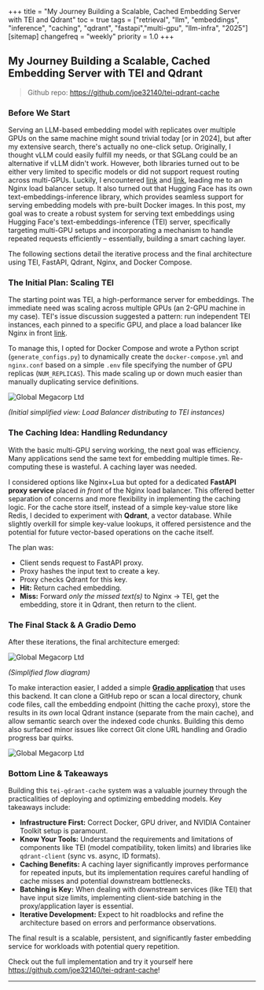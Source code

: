 +++
title = "My Journey Building a Scalable, Cached Embedding Server with TEI and Qdrant"
toc = true
tags = ["retrieval", "llm", "embeddings", "inference", "caching", "qdrant", "fastapi","multi-gpu", "llm-infra", "2025"]
[sitemap]
  changefreq = "weekly"
  priority = 1.0
+++


## My Journey Building a Scalable, Cached Embedding Server with TEI and Qdrant

> Github repo: https://github.com/joe32140/tei-qdrant-cache

### Before We Start
Serving an LLM-based embedding model with replicates over multiple GPUs on the same machine might sound trivial today [or in 2024], but after my extensive search, there's actually no one-click setup. Originally, I thought vLLM could easily fulfill my needs, or that SGLang could be an alternative if vLLM didn't work. However, both libraries turned out to be either very limited to specific models or did not support request routing across multi-GPUs. Luckily, I encountered [link](https://docs.vllm.ai/en/latest/deployment/nginx.html) and [link](https://github.com/huggingface/text-embeddings-inference/issues/87#issuecomment-1822970062), leading me to an Nginx load balancer setup. It also turned out that Hugging Face has its own text-embeddings-inference library, which provides seamless support for serving embedding models with pre-built Docker images. In this post, my goal was to create a robust system for serving text embeddings using Hugging Face's text-embeddings-inference (TEI) server, specifically targeting multi-GPU setups and incorporating a mechanism to handle repeated requests efficiently – essentially, building a smart caching layer.

The following sections detail the iterative process and the final architecture using TEI, FastAPI, Qdrant, Nginx, and Docker Compose.

### The Initial Plan: Scaling TEI

The starting point was TEI, a high-performance server for embeddings. The immediate need was scaling across multiple GPUs (an 2-GPU machine in my case). TEI's issue discussion suggested a pattern: run independent TEI instances, each pinned to a specific GPU, and place a load balancer like Nginx in front [link](https://github.com/huggingface/text-embeddings-inference/issues/87#issuecomment-1822970062). 

To manage this, I opted for Docker Compose and wrote a Python script (`generate_configs.py`) to dynamically create the `docker-compose.yml` and `nginx.conf` based on a simple `.env` file specifying the number of GPU replicas (`NUM_REPLICAS`). This made scaling up or down much easier than manually duplicating service definitions.

![Global Megacorp Ltd](/images/tei_lb.png)

*(Initial simplified view: Load Balancer distributing to TEI instances)*

### The Caching Idea: Handling Redundancy

With the basic multi-GPU serving working, the next goal was efficiency. Many applications send the same text for embedding multiple times. Re-computing these is wasteful. A caching layer was needed.

I considered options like Nginx+Lua but opted for a dedicated **FastAPI proxy service** placed *in front* of the Nginx load balancer. This offered better separation of concerns and more flexibility in implementing the caching logic. For the cache store itself, instead of a simple key-value store like Redis, I decided to experiment with **Qdrant**, a vector database. While slightly overkill for simple key-value lookups, it offered persistence and the potential for future vector-based operations on the cache itself.

The plan was:
*   Client sends request to FastAPI proxy.
*   Proxy hashes the input text to create a key.
*   Proxy checks Qdrant for this key.
*   **Hit:** Return cached embedding.
*   **Miss:** Forward *only the missed text(s)* to Nginx -> TEI, get the embedding, store it in Qdrant, then return to the client.

### The Final Stack & A Gradio Demo

After these iterations, the final architecture emerged:

![Global Megacorp Ltd](/images/tei_qdrant_lb.png)

*(Simplified flow diagram)*

To make interaction easier, I added a simple [**Gradio application**](https://github.com/joe32140/tei-qdrant-cache/tree/main/gradio_code_search) that uses this backend. It can clone a GitHub repo or scan a local directory, chunk code files, call the embedding endpoint (hitting the cache proxy), store the results in its *own* local Qdrant instance (separate from the main cache), and allow semantic search over the indexed code chunks. Building this demo also surfaced minor issues like correct Git clone URL handling and Gradio progress bar quirks.

![Global Megacorp Ltd](/images/ui.png)

### Bottom Line & Takeaways

Building this `tei-qdrant-cache` system was a valuable journey through the practicalities of deploying and optimizing embedding models. Key takeaways include:

*   **Infrastructure First:** Correct Docker, GPU driver, and NVIDIA Container Toolkit setup is paramount.
*   **Know Your Tools:** Understand the requirements and limitations of components like TEI (model compatibility, token limits) and libraries like `qdrant-client` (sync vs. async, ID formats).
*   **Caching Benefits:** A caching layer significantly improves performance for repeated inputs, but its implementation requires careful handling of cache misses and potential downstream bottlenecks.
*   **Batching is Key:** When dealing with downstream services (like TEI) that have input size limits, implementing client-side batching in the proxy/application layer is essential.
*   **Iterative Development:** Expect to hit roadblocks and refine the architecture based on errors and performance observations.

The final result is a scalable, persistent, and significantly faster embedding service for workloads with potential query repetition.

Check out the full implementation and try it yourself here https://github.com/joe32140/tei-qdrant-cache!

---